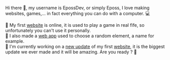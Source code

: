 Hi there 👋, my username is EpossDev, or simply Eposs, I love making websites, games,... in fact everything you can do with a computer. 💻

🚀 My first [website](https://epossdev.github.io/misterx) is online, it is used to play a game in real fife, so unfortunately you can't use it personally.</br>
🎲 I also made a [web app](https://epossdev.github.io/random) used to choose a random element, a name for example.</br>
🔭 I'm currently working on a [new update](https://epossdev.github.io/misterx/beta) of my first [website](https://epossdev.github.io/misterx), it is the biggest update we ever made and it will be amazing. Are you ready ? 👀

<!--
**EpossDev/epossdev** is a ✨ _special_ ✨ repository because its `README.md` (this file) appears on your GitHub profile.

Here are some ideas to get you started:

- 🔭 I’m currently working on ...
- 🌱 I’m currently learning ...
- 👯 I’m looking to collaborate on ...
- 🤔 I’m looking for help with ...
- 💬 Ask me about ...
- 📫 How to reach me: ...
- 😄 Pronouns: ...
- ⚡ Fun fact: ...
-->
